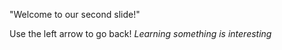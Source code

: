 
"Welcome to our second slide!"

Use the left arrow to go back!
*Learning something is interesting*
